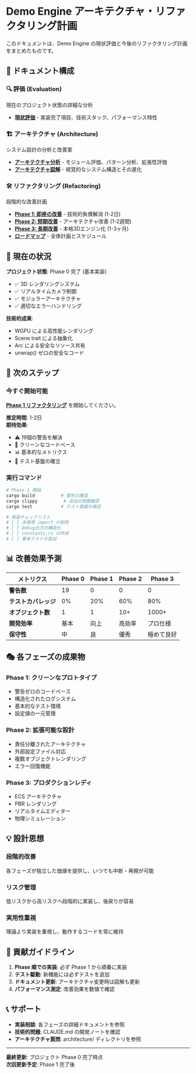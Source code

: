 # Demo Engine アーキテクチャ・リファクタリング計画

このドキュメントは、Demo Engine の現状評価と今後のリファクタリング計画をまとめたものです。

## 📁 ドキュメント構成

### 🔍 評価 (Evaluation)
現在のプロジェクト状態の詳細な分析

- **[現状評価](./evaluation/current_state.md)** - 実装完了項目、技術スタック、パフォーマンス特性

### 🏗️ アーキテクチャ (Architecture)  
システム設計の分析と改善案

- **[アーキテクチャ分析](./architecture/analysis.md)** - モジュール評価、パターン分析、拡張性評価
- **[アーキテクチャ図解](./architecture/diagrams.md)** - 視覚的なシステム構造とその進化

### 🛠️ リファクタリング (Refactoring)
段階的な改善計画

- **[Phase 1: 即座の改善](./refactoring/phase_1_immediate.md)** - 技術的負債解消 (1-2日)
- **[Phase 2: 短期改善](./refactoring/phase_2_short_term.md)** - アーキテクチャ改善 (1-2週間)  
- **[Phase 3: 長期改善](./refactoring/phase_3_long_term.md)** - 本格3Dエンジン化 (1-3ヶ月)
- **[ロードマップ](./refactoring/roadmap.md)** - 全体計画とスケジュール

## 🎯 現在の状況

**プロジェクト状態**: Phase 0 完了 (基本実装)
- ✅ 3D レンダリングシステム
- ✅ リアルタイムカメラ制御
- ✅ モジュラーアーキテクチャ
- ✅ 適切なエラーハンドリング

**技術的成果**:
- WGPU による高性能レンダリング
- Scene trait による抽象化
- Arc による安全なリソース共有
- unwrap() ゼロの安全なコード

## 🚀 次のステップ

### 今すぐ開始可能
**[Phase 1 リファクタリング](./refactoring/phase_1_immediate.md)** を開始してください。

**推定時間**: 1-2日  
**期待効果**: 
- ⚠️ 19個の警告を解決
- 🧹 クリーンなコードベース
- 📊 基本的なメトリクス
- 🧪 テスト基盤の確立

### 実行コマンド
```bash
# Phase 1 開始
cargo build          # 警告の確認
cargo clippy          # 追加の問題確認
cargo test           # テスト基盤の検証

# 実装チェックリスト
# [ ] 未使用 import の削除
# [ ] Debug出力の構造化
# [ ] constants.rs の作成
# [ ] 基本テストの追加
```

## 📊 改善効果予測

| メトリクス | Phase 0 | Phase 1 | Phase 2 | Phase 3 |
|-----------|---------|---------|---------|---------|
| **警告数** | 19 | 0 | 0 | 0 |
| **テストカバレッジ** | 0% | 20% | 60% | 80% |
| **オブジェクト数** | 1 | 1 | 10+ | 1000+ |
| **開発効率** | 基本 | 向上 | 高効率 | プロ仕様 |
| **保守性** | 中 | 良 | 優秀 | 極めて良好 |

## 🎭 各フェーズの成果物

### Phase 1: クリーンなプロトタイプ
- 警告ゼロのコードベース
- 構造化されたログシステム
- 基本的なテスト環境
- 設定値の一元管理

### Phase 2: 拡張可能な設計
- 責任分離されたアーキテクチャ  
- 外部設定ファイル対応
- 複数オブジェクトレンダリング
- エラー回復機能

### Phase 3: プロダクションレディ
- ECS アーキテクチャ
- PBR レンダリング
- リアルタイムエディター
- 物理シミュレーション

## 💡 設計思想

### 段階的改善
各フェーズが独立した価値を提供し、いつでも中断・再開が可能

### リスク管理
低リスクから高リスクへ段階的に実装し、後戻りが容易

### 実用性重視
理論より実装を重視し、動作するコードを常に維持

## 🤝 貢献ガイドライン

1. **Phase 順での実装**: 必ず Phase 1 から順番に実装
2. **テスト駆動**: 新機能には必ずテストを追加
3. **ドキュメント更新**: アーキテクチャ変更時は図解も更新
4. **パフォーマンス測定**: 改善効果を数値で確認

## 📞 サポート

- **実装相談**: 各フェーズの詳細ドキュメントを参照
- **技術的問題**: CLAUDE.md の開発ノートを確認
- **アーキテクチャ質問**: architecture/ ディレクトリを参照

---

**最終更新**: プロジェクト Phase 0 完了時点  
**次回更新予定**: Phase 1 完了後